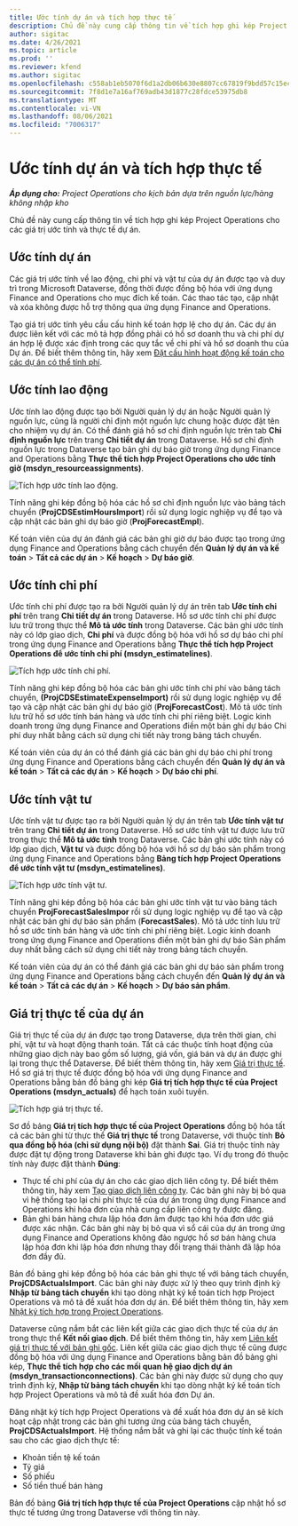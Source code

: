 ```yaml
---
title: Ước tính dự án và tích hợp thực tế
description: Chủ đề này cung cấp thông tin về tích hợp ghi kép Project Operations cho các giá trị ước tính và thực tế dự án.
author: sigitac
ms.date: 4/26/2021
ms.topic: article
ms.prod: ''
ms.reviewer: kfend
ms.author: sigitac
ms.openlocfilehash: c558ab1eb5070f6d1a2db06b630e8807cc67819f9bdd57c15ec346f484e04fe9
ms.sourcegitcommit: 7f8d1e7a16af769adb43d1877c28fdce53975db8
ms.translationtype: MT
ms.contentlocale: vi-VN
ms.lasthandoff: 08/06/2021
ms.locfileid: "7006317"
---
```

# <a name="project-estimates-and-actuals-integration"></a>Ước tính dự án và tích hợp thực tế

_**Áp dụng cho:** Project Operations cho kịch bản dựa trên nguồn lực/hàng không nhập kho_

Chủ đề này cung cấp thông tin về tích hợp ghi kép Project Operations cho các giá trị ước tính và thực tế dự án.

## <a name="project-estimates"></a>Ước tính dự án

Các giá trị ước tính về lao động, chi phí và vật tư của dự án được tạo và duy trì trong Microsoft Dataverse, đồng thời được đồng bộ hóa với ứng dụng Finance and Operations cho mục đích kế toán. Các thao tác tạo, cập nhật và xóa không được hỗ trợ thông qua ứng dụng Finance and Operations.

Tạo giá trị ước tính yêu cầu cấu hình kế toán hợp lệ cho dự án. Các dự án được liên kết với các mô tả hợp đồng phải có hồ sơ doanh thu và chi phí dự án hợp lệ được xác định trong các quy tắc về chi phí và hồ sơ doanh thu của Dự án. Để biết thêm thông tin, hãy xem [Đặt cấu hình hoạt động kế toán cho các dự án có thể tính phí](../project-accounting/configure-accounting-billable-projects.md#configure-project-cost-and-revenue-profile-rules).

## <a name="labor-estimates"></a>Ước tính lao động

Ước tính lao động được tạo bởi Người quản lý dự án hoặc Người quản lý nguồn lực, cũng là người chỉ định một nguồn lực chung hoặc được đặt tên cho nhiệm vụ dự án. Có thể đánh giá hồ sơ chỉ định nguồn lực trên tab **Chỉ định nguồn lực** trên trang **Chi tiết dự án** trong Dataverse. Hồ sơ chỉ định nguồn lực trong Dataverse tạo bản ghi dự báo giờ trong ứng dụng Finance and Operations bằng **Thực thể tích hợp Project Operations cho ước tính giờ (msdyn\_resourceassignments)**.

   ![Tích hợp ước tính lao động.](./Media/DW4LaborEstimates.png)

Tính năng ghi kép đồng bộ hóa các hồ sơ chỉ định nguồn lực vào bảng tách chuyển (**ProjCDSEstimHoursImport**) rồi sử dụng logic nghiệp vụ để tạo và cập nhật các bản ghi dự báo giờ (**ProjForecastEmpl**).

Kế toán viên của dự án đánh giá các bản ghi giờ dự báo được tạo trong ứng dụng Finance and Operations bằng cách chuyển đến **Quản lý dự án và kế toán** > **Tất cả các dự án** > **Kế hoạch** > **Dự báo giờ**.

## <a name="expense-estimates"></a>Ước tính chi phí

Ước tính chi phí được tạo ra bởi Người quản lý dự án trên tab **Ước tính chi phí** trên trang **Chi tiết dự án** trong Dataverse. Hồ sơ ước tính chi phí được lưu trữ trong thực thể **Mô tả ước tính** trong Dataverse. Các bản ghi ước tính này có lớp giao dịch, **Chi phí** và được đồng bộ hóa với hồ sơ dự báo chi phí trong ứng dụng Finance and Operations bằng **Thực thể tích hợp Project Operations để ước tính chi phí (msdyn\_estimatelines)**.

   ![Tích hợp ước tính chi phí.](./Media/DW4ExpenseEstimates.png)

Tính năng ghi kép đồng bộ hóa các bản ghi ước tính chi phí vào bảng tách chuyển, **(ProjCDSEstimateExpenseImport)** rồi sử dụng logic nghiệp vụ để tạo và cập nhật các bản ghi dự báo giờ (**ProjForecastCost**). Mô tả ước tính lưu trữ hồ sơ ước tính bán hàng và ước tính chi phí riêng biệt. Logic kinh doanh trong ứng dụng Finance and Operations điền một bản ghi dự báo Chi phí duy nhất bằng cách sử dụng chi tiết này trong bảng tách chuyển.

Kế toán viên của dự án có thể đánh giá các bản ghi dự báo chi phí trong ứng dụng Finance and Operations bằng cách chuyển đến **Quản lý dự án và kế toán** > **Tất cả các dự án** > **Kế hoạch** > **Dự báo chi phí**.

## <a name="material-estimates"></a>Ước tính vật tư

Ước tính vật tư được tạo ra bởi Người quản lý dự án trên tab **Ước tính vật tư** trên trang **Chi tiết dự án** trong Dataverse. Hồ sơ ước tính vật tư được lưu trữ trong thực thể **Mô tả ước tính** trong Dataverse. Các bản ghi ước tính này có lớp giao dịch, **Vật tư** và được đồng bộ hóa với hồ sơ dự báo sản phẩm trong ứng dụng Finance and Operations bằng **Bảng tích hợp Project Operations để ước tính vật tư (msdyn\_estimatelines)**.

   ![Tích hợp ước tính vật tư.](./Media/DW4MaterialEstimates.png)

Tính năng ghi kép đồng bộ hóa các bản ghi ước tính vật tư vào bảng tách chuyển **ProjForecastSalesImpor** rồi sử dụng logic nghiệp vụ để tạo và cập nhật các bản ghi dự báo sản phẩm (**ForecastSales**). Mô tả ước tính lưu trữ hồ sơ ước tính bán hàng và ước tính chi phí riêng biệt. Logic kinh doanh trong ứng dụng Finance and Operations điền một bản ghi dự báo Sản phẩm duy nhất bằng cách sử dụng chi tiết này trong bảng tách chuyển.

Kế toán viên của dự án có thể đánh giá các bản ghi dự báo sản phẩm trong ứng dụng Finance and Operations bằng cách chuyển đến **Quản lý dự án và kế toán** > **Tất cả các dự án** > **Kế hoạch** > **Dự báo sản phẩm**.

## <a name="project-actuals"></a>Giá trị thực tế của dự án

Giá trị thực tế của dự án được tạo trong Dataverse, dựa trên thời gian, chi phí, vật tư và hoạt động thanh toán. Tất cả các thuộc tính hoạt động của những giao dịch này bao gồm số lượng, giá vốn, giá bán và dự án được ghi lại trong thực thể Dataverse. Để biết thêm thông tin, hãy xem [Giá trị thực tế](../actuals/actuals-overview.md). Hồ sơ giá trị thực tế được đồng bộ hóa với ứng dụng Finance and Operations bằng bản đồ bảng ghi kép **Giá trị tích hợp thực tế của Project Operations (msdyn\_actuals)** để hạch toán xuôi tuyến.

   ![Tích hợp giá trị thực tế.](./Media/DW4Actuals.png)

Sơ đồ bảng **Giá trị tích hợp thực tế của Project Operations** đồng bộ hóa tất cả các bản ghi từ thực thể **Giá trị thực tế** trong Dataverse, với thuộc tính **Bỏ qua đồng bộ hóa (chỉ sử dụng nội bộ)** đặt thành **Sai**. Giá trị thuộc tính này được đặt tự động trong Dataverse khi bản ghi được tạo. Ví dụ trong đó thuộc tính này được đặt thành **Đúng**:

  - Thực tế chi phí của dự án cho các giao dịch liên công ty. Để biết thêm thông tin, hãy xem [Tạo giao dịch liên công ty](../project-accounting/create-intercompany-transactions.md). Các bản ghi này bị bỏ qua vì hệ thống tạo lại chi phí thực tế của dự án trong ứng dụng Finance and Operations khi hóa đơn của nhà cung cấp liên công ty được đăng.
  - Bản ghi bán hàng chưa lập hóa đơn âm được tạo khi hóa đơn ước giá được xác nhận. Các bản ghi này bị bỏ qua vì sổ cái của dự án trong ứng dụng Finance and Operations không đảo ngược hồ sơ bán hàng chưa lập hóa đơn khi lập hóa đơn nhưng thay đổi trạng thái thành đã lập hóa đơn đầy đủ.

Bản đồ bảng ghi kép đồng bộ hóa các bản ghi thực tế với bảng tách chuyển, **ProjCDSActualsImport**. Các bản ghi này được xử lý theo quy trình định kỳ **Nhập từ bảng tách chuyển** khi tạo dòng nhật ký kế toán tích hợp Project Operations và mô tả đề xuất hóa đơn dự án. Để biết thêm thông tin, hãy xem [Nhật ký tích hợp trong Project Operations](../project-accounting/project-operations-integration-journal.md).

Dataverse cũng nắm bắt các liên kết giữa các giao dịch thực tế của dự án trong thực thể **Kết nối giao dịch**. Để biết thêm thông tin, hãy xem [Liên kết giá trị thực tế với bản ghi gốc](../actuals/linkingactuals.md). Liên kết giữa các giao dịch thực tế cũng được đồng bộ hóa với ứng dụng Finance and Operations bằng bản đồ bảng ghi kép, **Thực thể tích hợp cho các mối quan hệ giao dịch dự án (msdyn\_transactionconnections)**. Các bản ghi này được sử dụng cho quy trình định kỳ, **Nhập từ bảng tách chuyển** khi tạo dòng nhật ký kế toán tích hợp Project Operations và mô tả đề xuất hóa đơn Dự án.

Đăng nhật ký tích hợp Project Operations và đề xuất hóa đơn dự án sẽ kích hoạt cập nhật trong các bản ghi tương ứng của bảng tách chuyển, **ProjCDSActualsImport**. Hệ thống nắm bắt và ghi lại các thuộc tính kế toán sau cho các giao dịch thực tế:

- Khoản tiền tệ kế toán
- Tỷ giá
- Số phiếu
- Số tiền thuế bán hàng

Bản đồ bảng **Giá trị tích hợp thực tế của Project Operations** cập nhật hồ sơ thực tế tương ứng trong Dataverse với thông tin này.
